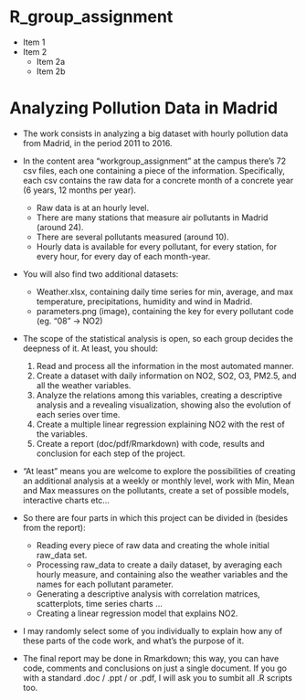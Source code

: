 # R_group_assignment
* Item 1
* Item 2
    + Item 2a
    + Item 2b
# Analyzing Pollution Data in Madrid
* The work consists in analyzing a big dataset with hourly pollution data from Madrid, in the period 2011 to 2016. 

* In the content area “workgroup_assignment” at the campus there’s 72 csv files, each one containing a piece of the information.     Specifically, each csv contains the raw data for a concrete month of a concrete year (6 years, 12 months per year). 
    + Raw data is at an hourly level. 
    + There are many stations that measure air pollutants in Madrid (around 24). 
    + There are several pollutants measured (around 10).  
    + Hourly data is available for every pollutant, for every station, for every hour, for every day of each month-year.  

* You will also find two additional datasets: 
    + Weather.xlsx, containing daily time series for min, average, and max temperature, precipitations, humidity and wind in Madrid. 
    + parameters.png (image), containing the key for every pollutant code (eg. “08” -> NO2)  

* The scope of the statistical analysis is open, so each group decides the deepness of it. At least, you should:  
    1. Read and process all the information in the most automated manner.  
    2. Create a dataset with daily information on NO2, SO2, O3, PM2.5, and all the weather variables. 
    3. Analyze the relations among this variables, creating a descriptive analysis and a revealing visualization, showing also the evolution  of each series over time.  
    4. Create a multiple linear regression explaining NO2 with the rest of the variables. 
    5. Create a report (doc/pdf/Rmarkdown) with code, results and conclusion for each step of the project.  

* “At least” means you are welcome to explore the possibilities of creating an additional analysis at a weekly or monthly level, work with Min, Mean and Max meassures on the pollutants, create a set of possible models, interactive charts etc…   

* So there are four parts in which this project can be divided in (besides from the report): 
    + Reading every piece of raw data and creating the whole initial raw_data set.  
    + Processing raw_data to create a daily dataset, by averaging each hourly measure, and containing also the weather variables and the names for each pollutant parameter.  
    + Generating a descriptive analysis with correlation matrices, scatterplots, time series charts … 
    + Creating a linear regression model that explains NO2.  
* I may randomly select some of you individually to explain how any of these parts of the code work, and what’s the purpose of it.  

* The final report may be done in Rmarkdown; this way, you can have code, comments and conclusions on just a single document. If you go with a standard .doc / .ppt / or .pdf, I will ask you to sumbit all .R scripts too.   
